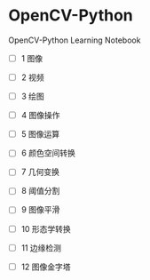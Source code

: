 # OpenCV-Python

OpenCV-Python Learning Notebook

- [ ] 1 图像
- [ ] 2 视频
- [ ] 3 绘图
- [ ] 4 图像操作
- [ ] 5 图像运算
- [ ] 6 颜色空间转换
- [ ] 7 几何变换
- [ ] 8 阈值分割
- [ ] 9 图像平滑
- [ ] 10 形态学转换
- [ ] 11 边缘检测
- [ ] 12 图像金字塔

